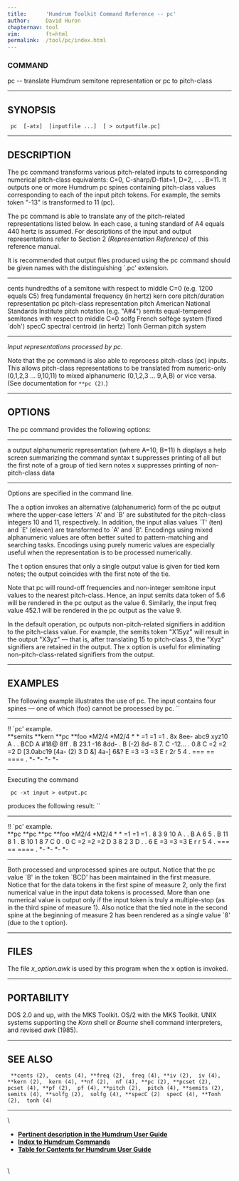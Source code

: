 ```yaml
---
title:		'Humdrum Toolkit Command Reference -- pc'
author:		David Huron
chapternav:	tool
vim:		ft=html
permalink:	/tool/pc/index.html
---
```



### COMMAND

<span class="tool">pc</span> -- translate Humdrum semitone representation or pc to
pitch-class

------------------------------------------------------------------------

## SYNOPSIS ##

` pc  [-atx]  [inputfile ...]  [ > outputfile.pc]`

------------------------------------------------------------------------

## DESCRIPTION ##

The <span class="tool">pc</span> command transforms various pitch-related inputs to
corresponding numerical pitch-class equivalents: C=0, C-sharp/D-flat=1,
D=2, . . . B=11. It outputs one or more Humdrum <span class="rep">pc</span> spines containing
pitch-class values corresponding to each of the input pitch tokens. For
example, the <span class="rep">semits</span> token \"-13\" is transformed to 11 (pc).

The <span class="tool">pc</span> command is able to translate any of the pitch-related
representations listed below. In each case, a tuning standard of A4
equals 440 hertz is assumed. For descriptions of the input and output
representations refer to Section 2 *(Representation Reference)* of this
reference manual.

It is recommended that output files produced using the <span class="tool">pc</span> command
should be given names with the distinguishing \`.pc\' extension.

------------ ---------------------------------------------------------------------------
<span class="rep">cents</span>    hundredths of a semitone with respect to middle C=0 (e.g. 1200 equals C5)
<span class="rep">freq</span>     fundamental frequency (in hertz)
<span class="rep">kern</span>     core pitch/duration representation
<span class="rep">pc</span>       pitch-class representation
<span class="rep">pitch</span>    American National Standards Institute pitch notation (e.g. \"A\#4\")
<span class="rep">semits</span>   equal-tempered semitones with respect to middle C=0
<span class="rep">solfg</span>    French solfège system (fixed \`doh\')
<span class="rep">specC</span>    spectral centroid (in hertz)
<span class="rep">Tonh</span>     German pitch system
------------ ---------------------------------------------------------------------------

*Input representations processed by <span class="tool">pc</span>.*

Note that the <span class="tool">pc</span> command is also able to reprocess pitch-class
(<span class="rep">pc</span>) inputs. This allows pitch-class representations to be
translated from numeric-only (0,1,2,3 \... 9,10,11) to mixed
alphanumeric (0,1,2,3 \... 9,A,B) or vice versa. (See documentation for
`**pc (2)`.)

------------------------------------------------------------------------

## OPTIONS ##

The <span class="tool">pc</span> command provides the following options:

-------- ---------------------------------------------------------------------------------
<span class="option">a</span>   output alphanumeric representation (where A=10, B=11)
<span class="option">h</span>   displays a help screen summarizing the command syntax
<span class="option">t</span>   suppresses printing of all but the first note of a group of tied <span class="rep">kern</span> notes
<span class="option">x</span>   suppresses printing of non-pitch-class data
-------- ---------------------------------------------------------------------------------

Options are specified in the command line.

The <span class="option">a</span> option invokes an alternative (alphanumeric) form of the
<span class="rep">pc</span> output where the upper-case letters \`A\' and \`B\' are
substituted for the pitch-class integers 10 and 11, respectively. In
addition, the input alias values \`T\' (ten) and \`E\' (eleven) are
transformed to \`A\' and \`B\'. Encodings using mixed alphanumeric
values are often better suited to pattern-matching and searching tasks.
Encodings using purely numeric values are especially useful when the
representation is to be processed numerically.

The <span class="option">t</span> option ensures that only a single output value is given for
tied <span class="rep">kern</span> notes; the output coincides with the first note of the
tie.

Note that <span class="tool">pc</span> will round-off frequencies and non-integer semitone
input values to the nearest pitch-class. Hence, an input <span class="rep">semits</span> data
token of 5.6 will be rendered in the <span class="rep">pc</span> output as the value 6.
Similarly, the input <span class="rep">freq</span> value 452.1 will be rendered in the <span class="rep">pc</span>
output as the value 9.

In the default operation, <span class="tool">pc</span> outputs non-pitch-related signifiers in
addition to the pitch-class value. For example, the <span class="rep">semits</span> token
\"X15yz\" will result in the output \"X3yz\" &mdash; that is, after
translating 15 to pitch-class 3, the \"Xyz\" signifiers are retained in
the output. The <span class="option">x</span> option is useful for eliminating
non-pitch-class-related signifiers from the output.

------------------------------------------------------------------------

## EXAMPLES ##

The following example illustrates the use of <span class="tool">pc</span>. The input contains
four spines &mdash; one of which (<span class="rep">foo</span>) cannot be processed by <span class="tool">pc</span>. ``

-------------------- ---------- ------------ ---------
!! \`pc\' example.                           
\*\*semits           \*\*kern   \*\*pc       \*\*foo
\*M2/4               \*M2/4     \*           \*
=1                   =1         =1           .
8x                   8ee-       abc9 xyz10   A
.                    .          BCD          A
\#18@                8ff        .            B
23.1 -16             8dd-       .            B
(-2)                 8d-        8 7.         C
-12\...              .          0.8          C
=2                   =2         =2           D
\[3.0abc19           \[4a-      \(2) 3       D
&\]                  4a-\]      6&?          E
=3                   =3         =3           E
r                    2r         5 4          .
===                  ==         ====         .
\*-                  \*-        \*-          \*-
-------------------- ---------- ------------ ---------

Executing the command

` pc -xt input > output.pc`

produces the following result: ``

-------------------- -- -------- -- -------- -- ---------
!! \`pc\' example.                              
\*\*pc                  \*\*pc      \*\*pc      \*\*foo
\*M2/4                  \*M2/4      \*          \*
=1                      =1          =1          .
8                       3           9 10        A
.                       .           B           A
6                       5           .           B
11 8                    1           .           B
10                      1           8 7         C
0                       .           0           C
=2                      =2          =2          D
3                       8           2 3         D
.                       .           6           E
=3                      =3          =3          E
r                       r           5 4         .
===                     ==          ====        .
\*-                     \*-         \*-         \*-
-------------------- -- -------- -- -------- -- ---------

Both processed and unprocessed spines are output. Notice that the <span class="rep">pc</span>
value \`B\' in the token \`BCD\' has been maintained in the first
measure. Notice that for the data tokens in the first spine of measure
2, only the first numerical value in the input data tokens is processed.
More than one numerical value is output only if the input token is truly
a multiple-stop (as in the third spine of measure 1). Also notice that
the tied note in the second spine at the beginning of measure 2 has been
rendered as a single value \`8\' (due to the <span class="option">t</span> option).

------------------------------------------------------------------------

## FILES ##

The file *x\_option.awk* is used by this program when the <span class="option">x</span> option
is invoked.

------------------------------------------------------------------------

## PORTABILITY ##

DOS 2.0 and up, with the MKS Toolkit. OS/2 with the MKS Toolkit. UNIX
systems supporting the *Korn* shell or *Bourne* shell command
interpreters, and revised *awk* (1985).

------------------------------------------------------------------------

## SEE ALSO ##

` **cents (2),  cents (4), **freq (2),  freq (4), **iv (2),  iv (4), **kern (2),  kern (4), **nf (2),  nf (4), **pc (2), **pcset (2),  pcset (4), **pf (2),  pf (4), **pitch (2),  pitch (4), **semits (2),  semits (4), **solfg (2),  solfg (4), **specC (2)  specC (4), **Tonh (2),  tonh (4)`

------------------------------------------------------------------------

\

-   [**Pertinent description in the Humdrum User
    Guide**](../guide34.html#Pitch-Class_Representation)
-   [**Index to Humdrum Commands**](../commands.toc.html)
-   [**Table for Contents for Humdrum User Guide**](../guide.toc.html)

\
\
